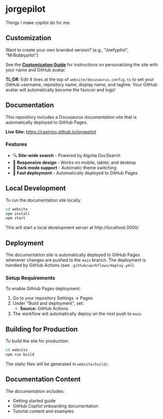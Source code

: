 # jorgepilot

Things I make copilot do for me.

## Customization

Want to create your own branded version? (e.g., "Jeefypilot", "MrBobbypilot")

See the **[Customization Guide](CUSTOMIZATION.md)** for instructions on personalizing the site with your name and GitHub avatar.

**TL;DR**: Edit 4 lines at the top of `website/docusaurus.config.ts` to set your GitHub username, repository name, display name, and tagline. Your GitHub avatar will automatically become the favicon and logo!

## Documentation

This repository includes a Docusaurus documentation site that is automatically deployed to GitHub Pages.

**Live Site:** https://castrojo.github.io/jorgepilot

### Features

- 🔍 **Site-wide search** - Powered by Algolia DocSearch
- 📱 **Responsive design** - Works on mobile, tablet, and desktop
- 🌙 **Dark mode support** - Automatic theme switching
- 🚀 **Fast deployment** - Automatically deployed to GitHub Pages

## Local Development

To run the documentation site locally:

```bash
cd website
npm install
npm start
```

This will start a local development server at http://localhost:3000/

## Deployment

The documentation site is automatically deployed to GitHub Pages whenever changes are pushed to the `main` branch. The deployment is handled by GitHub Actions (see `.github/workflows/deploy.yml`).

### Setup Requirements

To enable GitHub Pages deployment:

1. Go to your repository Settings → Pages
2. Under "Build and deployment", set:
   - **Source:** GitHub Actions
3. The workflow will automatically deploy on the next push to `main`

## Building for Production

To build the site for production:

```bash
cd website
npm run build
```

The static files will be generated in `website/build/`.

## Documentation Content

The documentation includes:
- Getting started guide
- GitHub Copilot onboarding documentation
- Tutorial content and examples
